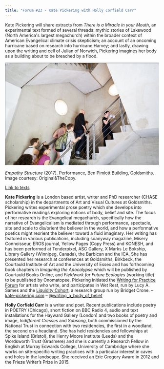 ```yaml
---
title: "Forum #23 - Kate Pickering with Holly Corfield Carr"
---
```


Kate Pickering will share extracts from *There is a Miracle in your Mouth*, an experimental text formed of several threads: mythic stories of Lakewood (North America's largest megachurch) within the broader context of American Evangelical climate crisis skepticism; an account of an oncoming hurricane based on research into hurricane Harvey; and lastly, drawing upon the writing and cell of Julian of Norwich, Pickering imagines her body as a building about to be breached by a flood.

!['Empathy Structure' by Kate Pickering](/assets/images/empathy-structure.jpeg "'Empathy Structure' by Kate Pickering")

*Empathy Structure* (2017). Performance, Ben Pimlott Building, Goldsmiths. Image courtesy: Original&TheCopy.

[Link to texts](https://www.dropbox.com/sh/f4wjlhhsquo4rbi/AAAESqM4O9VVP3z14s_zLrNDa?dl=0)

**Kate Pickering** is a London based artist, writer and PhD researcher (CHASE scholarship) in the departments of Art and Visual Cultures at Goldsmiths. Pickering writes experimental prose poetry which she develops into performative readings exploring notions of body, belief and site. The focus of her research is the Evangelical megachurch, specifically how the narrative of Evangelicalism is mediated through performance, spectacle, site and scale to dis/orient the believer in the world, and how a performative poetics might reorient the believer toward a fluid imaginary. Her writing has featured in various publications, including soanyway magazine, Misery Connoisseur, EROS journal, Yellow Pages (Copy Press) and KONESH, and has been performed at Tenderpixel, ASC Gallery, X Marks Le Bokship, Library Gallery (Winnipeg, Canada), the Barbican and the ICA. She has presented her research at conferences at Goldsmiths, Birkbeck, the Courtauld Institute of Art and the University of Essex and has forthcoming book chapters in *Imagining the Apocalypse* which will be published by Courtauld Books Online, and *Fieldwork for Future Ecologies* (working title) to be published by Onomatopee. Pickering initiated the [Writing for Practice Forum](https://writingforpracticeforum.github.io/) for artists who write, and participates in Wet Rest, run by Lucy A. Sames and the [Liquidity Cohort](http://m-a-r-s.online/gatherings/liquid-bodies-worlds-series-2), a research group run by Bridget Crone. – [kate-pickering.com](http://www.kate-pickering.com) – [@writing_a_body_of_belief](http://www.instagram.com/writing_a_body_of_belief)


**Holly Corfield Carr** is a writer and poet. Recent publications include poetry in POETRY (Chicago), short fiction on BBC Radio 4, audio and text installations for the Hayward Gallery (London) and two books of poetry and image, *Indifferent Cresses* and *Subsong*, both commissioned by the National Trust in connection with two residencies, the first in a woodland, the second on a headland. She has held residencies and fellowships at Spike Island (Bristol), the Henry Moore Institute (Leeds) and the Wordsworth Trust (Grasmere) and she is currently a Research Fellow in English at Murray Edwards College, University of Cambridge where she works on site-specific writing practices with a particular interest in caves and holes in the landscape. She received an Eric Gregory Award in 2012 and the Frieze Writer’s Prize in 2015.